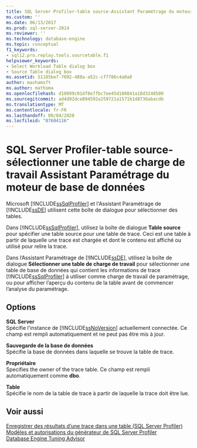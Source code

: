 ```yaml
---
title: SQL Server Profiler-table source-Assistant Paramétrage du moteur de base de données sélectionner la table de charge de travail | Microsoft Docs
ms.custom: ''
ms.date: 06/13/2017
ms.prod: sql-server-2014
ms.reviewer: ''
ms.technology: database-engine
ms.topic: conceptual
f1_keywords:
- sql12.pro.replay.tools.sourcetable.f1
helpviewer_keywords:
- Select Workload Table dialog box
- Source Table dialog box
ms.assetid: 51185be7-7092-480a-a52c-cf7786c4a0a0
author: mashamsft
ms.author: mathoma
ms.openlocfilehash: d10899c01df8e7fbc7ee45d108841a18d3248500
ms.sourcegitcommit: ad4d92dce894592a259721a1571b1d8736abacdb
ms.translationtype: MT
ms.contentlocale: fr-FR
ms.lasthandoff: 08/04/2020
ms.locfileid: "87604116"
---
```

# <a name="sql-server-profiler---source-table-database-engine-tuning-advisor---select-workload-table"></a>SQL Server Profiler-table source-sélectionner une table de charge de travail Assistant Paramétrage du moteur de base de données
  Microsoft [!INCLUDE[ssSqlProfiler](../includes/sssqlprofiler-md.md)] et l'Assistant Paramétrage de [!INCLUDE[ssDE](../includes/ssde-md.md)] utilisent cette boîte de dialogue pour sélectionner des tables.  
  
 Dans [!INCLUDE[ssSqlProfiler](../includes/sssqlprofiler-md.md)], utilisez la boîte de dialogue **Table source** pour spécifier une table source pour une table de trace. Ceci est une table à partir de laquelle une trace est chargée et dont le contenu est affiché ou utilisé pour relire la trace.  
  
 Dans l’Assistant Paramétrage de [!INCLUDE[ssDE](../includes/ssde-md.md)], utilisez la boîte de dialogue **Sélectionner une table de charge de travail** pour sélectionner une table de base de données qui contient les informations de trace [!INCLUDE[ssSqlProfiler](../includes/sssqlprofiler-md.md)] à utiliser comme charge de travail de paramétrage, ou pour afficher l’aperçu du contenu de la table avant de commencer l’analyse du paramétrage.  
  
## <a name="options"></a>Options  
 **SQL Server**  
 Spécifie l'instance de [!INCLUDE[ssNoVersion](../includes/ssnoversion-md.md)] actuellement connectée. Ce champ est rempli automatiquement et ne peut pas être mis à jour.  
  
 **Sauvegarde de la base de données**  
 Spécifie la base de données dans laquelle se trouve la table de trace.  
  
 **Propriétaire**  
 Specifies the owner of the trace table. Ce champ est rempli automatiquement comme **dbo**.  
  
 **Table**  
 Spécifie le nom de la table de trace à partir de laquelle la trace doit être lue.  
  
## <a name="see-also"></a>Voir aussi  
 [Enregistrer des résultats d’une trace dans une table &#40;SQL Server Profiler&#41;](../tools/sql-server-profiler/save-trace-results-to-a-table-sql-server-profiler.md)   
 [Modèles et autorisations du générateur de SQL Server Profiler](../tools/sql-server-profiler/sql-server-profiler-templates-and-permissions.md)   
 [Database Engine Tuning Advisor](../relational-databases/performance/database-engine-tuning-advisor.md)  
  
  
